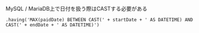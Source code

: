 MySQL / MariaDB上で日付を扱う際はCASTする必要がある

```
.having('MAX(paidDate) BETWEEN CAST(' + startDate + ' AS DATETIME) AND CAST(' + endDate + ' AS DATETIME)')
```
